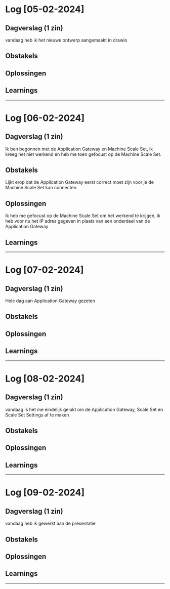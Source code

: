 # Log [05-02-2024]


## Dagverslag (1 zin)

vandaag heb ik het nieuwe ontwerp aangemaakt in drawio


## Obstakels


## Oplossingen


## Learnings


---

# Log [06-02-2024]


## Dagverslag (1 zin)

Ik ben begonnen met de Application Gateway en Machine Scale Set,  ik kreeg het niet werkend en heb me toen gefocust op de Machine Scale Set.


## Obstakels

Lijkt erop dat de Application Gateway eerst correct moet zijn voor je de Machine Scale Set kan connecten.

## Oplossingen

Ik heb me gefocust op de Machine Scale Set om het werkend te krijgen, ik heb voor nu het IP adres gegeven in plaats van een onderdeel van de Application Gateway

## Learnings


---

# Log [07-02-2024]


## Dagverslag (1 zin)

Hele dag aan Application Gateway gezeten


## Obstakels


## Oplossingen


## Learnings


---

# Log [08-02-2024]


## Dagverslag (1 zin)

vandaag is het me eindelijk gelukt om de Application Gateway, Scale Set en Scale Set Settings af te maken


## Obstakels


## Oplossingen


## Learnings


---

# Log [09-02-2024]


## Dagverslag (1 zin)

vandaag heb ik gewerkt aan de presentatie


## Obstakels


## Oplossingen


## Learnings


---